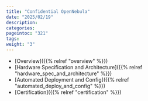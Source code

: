 ```yaml
---
title: "Confidential OpenNebula"
date: "2025/02/19"
description:
categories:
pageintoc: "321"
tags:
weight: "3"
---
```


<a id="confidential-opennebula"></a>

<!--# Confidential OpenNebula -->

* [Overview]({{% relref "overview" %}})
* [Hardware Specification and Architecture]({{% relref "hardware_spec_and_architecture" %}})
* [Automated Deployment and Config]({{% relref "automated_deploy_and_config" %}})
* [Certification]({{% relref "certification" %}})
